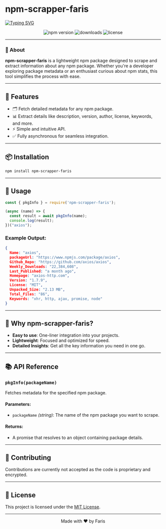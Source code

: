 # npm-scrapper-faris
[![Typing SVG](https://readme-typing-svg.herokuapp.com?font=Charm&duration=2000&pause=1000&color=00FFFF&center=true&vCenter=true&width=435&lines=Created+With+%F0%9F%A4%8D+By+Faris+Ali+%E2%86%92;It's+Not+Just+a+Name+Bro+%E2%86%90;It's+a+Brand+%E2%86%92+%F0%9F%A5%87)](https://git.io/typing-svg)
<p align="center">
  <img src="https://img.shields.io/npm/v/npm-scrapper-faris?color=blue&style=flat-square" alt="npm version" />
  <img src="https://img.shields.io/npm/dw/npm-scrapper-faris?color=brightgreen&style=flat-square" alt="downloads" />
  <img src="https://img.shields.io/npm/l/npm-scrapper-faris?style=flat-square" alt="license" />
</p>

---

### 📝 About
**npm-scrapper-faris** is a lightweight npm package designed to scrape and extract information about any npm package. Whether you're a developer exploring package metadata or an enthusiast curious about npm stats, this tool simplifies the process with ease.

---

## 🚀 Features

- 🗂 Fetch detailed metadata for any npm package.
- 📊 Extract details like description, version, author, license, keywords, and more.
- ⚡ Simple and intuitive API.
- ✅ Fully asynchronous for seamless integration.

---

## 📦 Installation

```bash
npm install npm-scrapper-faris
```

---

## 🔧 Usage

```javascript
const { pkgInfo } = require('npm-scrapper-faris');

(async (name) => {
  const result = await pkgInfo(name);
  console.log(result);
})("axios");
```

### Example Output:

```json
{
  Name: "axios",
  packageUrl: "https://www.npmjs.com/package/axios",
  Github_Repo: "https://github.com/axios/axios",
  Weekly_Downloads: "22,384,608",
  Last_Published: "a month ago",
  Homepage: "axios-http.com",
  Version: "1.7.9",
  License: "MIT",
  Unpacked_Size: "2.13 MB",
  Total_Files: "86",
  Keywords: "xhr, http, ajax, promise, node"
}
```

---

## 🌟 Why npm-scrapper-faris?

- **Easy to use**: One-liner integration into your projects.
- **Lightweight**: Focused and optimized for speed.
- **Detailed Insights**: Get all the key information you need in one go.

---

## 📚 API Reference

### `pkgInfo(packageName)`

Fetches metadata for the specified npm package.

#### Parameters:
- `packageName` *(string)*: The name of the npm package you want to scrape.

#### Returns:
- A promise that resolves to an object containing package details.

---


## 🤝 Contributing

Contributions are currently not accepted as the code is proprietary and encrypted.

---

## 📜 License

This project is licensed under the [MIT License](./LICENSE).

---

<p align="center">Made with ❤️ by Faris</p>

